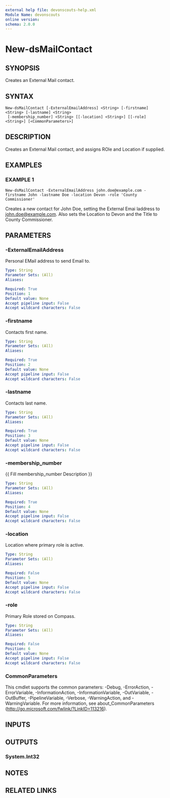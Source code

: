 ```yaml
---
external help file: devonscouts-help.xml
Module Name: devonscouts
online version:
schema: 2.0.0
---
```


# New-dsMailContact

## SYNOPSIS
Creates an External Mail contact.

## SYNTAX

```
New-dsMailContact [-ExternalEmailAddress] <String> [-firstname] <String> [-lastname] <String>
 [-membership_number] <String> [[-location] <String>] [[-role] <String>] [<CommonParameters>]
```

## DESCRIPTION
Creates an External Mail contact, and assigns ROle and Location if supplied.

## EXAMPLES

### EXAMPLE 1
```
New-dsMailContact -ExternalEmailAddress john.doe@example.com -firstname John -lastname Doe -location Devon -role 'County Commissioner'
```

Creates a new contact for John Doe, setting the External Emai laddress to john.doe@example.com.
Also sets the Location to Devon and the Title to County Commissioner.

## PARAMETERS

### -ExternalEmailAddress
Personal EMail address to send Email to.

```yaml
Type: String
Parameter Sets: (All)
Aliases:

Required: True
Position: 1
Default value: None
Accept pipeline input: False
Accept wildcard characters: False
```

### -firstname
Contacts first name.

```yaml
Type: String
Parameter Sets: (All)
Aliases:

Required: True
Position: 2
Default value: None
Accept pipeline input: False
Accept wildcard characters: False
```

### -lastname
Contacts last name.

```yaml
Type: String
Parameter Sets: (All)
Aliases:

Required: True
Position: 3
Default value: None
Accept pipeline input: False
Accept wildcard characters: False
```

### -membership_number
{{ Fill membership_number Description }}

```yaml
Type: String
Parameter Sets: (All)
Aliases:

Required: True
Position: 4
Default value: None
Accept pipeline input: False
Accept wildcard characters: False
```

### -location
Location where primary role is active.

```yaml
Type: String
Parameter Sets: (All)
Aliases:

Required: False
Position: 5
Default value: None
Accept pipeline input: False
Accept wildcard characters: False
```

### -role
Primary Role stored on Compass.

```yaml
Type: String
Parameter Sets: (All)
Aliases:

Required: False
Position: 6
Default value: None
Accept pipeline input: False
Accept wildcard characters: False
```

### CommonParameters
This cmdlet supports the common parameters: -Debug, -ErrorAction, -ErrorVariable, -InformationAction, -InformationVariable, -OutVariable, -OutBuffer, -PipelineVariable, -Verbose, -WarningAction, and -WarningVariable. For more information, see about_CommonParameters (http://go.microsoft.com/fwlink/?LinkID=113216).

## INPUTS

## OUTPUTS

### System.Int32
## NOTES

## RELATED LINKS
